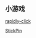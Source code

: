 ## 小游戏

[rapidly-click](https://zdznzzz.github.io/rapidly-click) 

[StickPin](https://zdznzzz.github.io/StickPin) 
